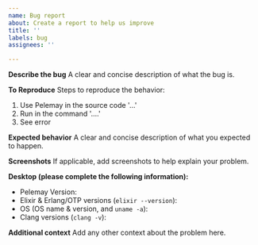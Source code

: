 ```yaml
---
name: Bug report
about: Create a report to help us improve
title: ''
labels: bug
assignees: ''

---
```


**Describe the bug**
A clear and concise description of what the bug is.

**To Reproduce**
Steps to reproduce the behavior:
1. Use Pelemay in the source code '...'
2. Run in the command '....'
3. See error

**Expected behavior**
A clear and concise description of what you expected to happen.

**Screenshots**
If applicable, add screenshots to help explain your problem.

**Desktop (please complete the following information):**
 - Pelemay Version: 
 - Elixir & Erlang/OTP versions (`elixir --version`):
 - OS (OS name & version, and `uname -a`): 
 - Clang versions (`clang -v`):

**Additional context**
Add any other context about the problem here.
